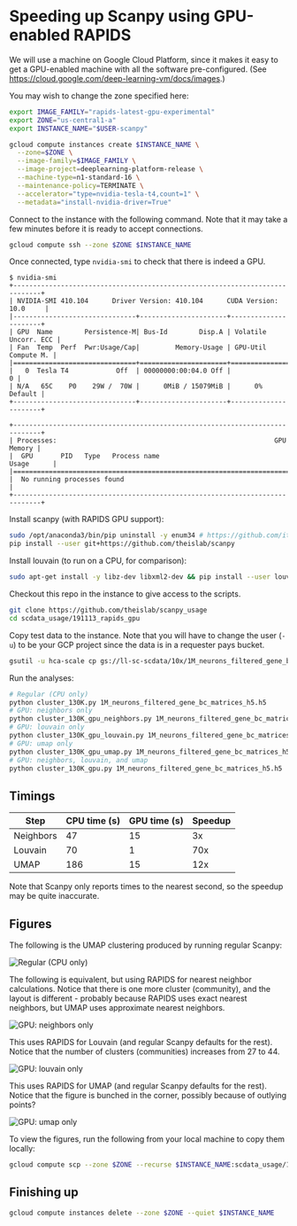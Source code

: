 # Speeding up Scanpy using GPU-enabled RAPIDS

We will use a machine on Google Cloud Platform, since it makes it easy
to get a GPU-enabled machine with all the software pre-configured.
(See https://cloud.google.com/deep-learning-vm/docs/images.)

You may wish to change the zone specified here:

```bash
export IMAGE_FAMILY="rapids-latest-gpu-experimental"
export ZONE="us-central1-a"
export INSTANCE_NAME="$USER-scanpy"

gcloud compute instances create $INSTANCE_NAME \
  --zone=$ZONE \
  --image-family=$IMAGE_FAMILY \
  --image-project=deeplearning-platform-release \
  --machine-type=n1-standard-16 \
  --maintenance-policy=TERMINATE \
  --accelerator="type=nvidia-tesla-t4,count=1" \
  --metadata="install-nvidia-driver=True"
```

Connect to the instance with the following command. Note that it may
take a few minutes before it is ready to accept connections.

```bash
gcloud compute ssh --zone $ZONE $INSTANCE_NAME
```

Once connected, type `nvidia-smi` to check that there is indeed a GPU.

```
$ nvidia-smi
+-----------------------------------------------------------------------------+
| NVIDIA-SMI 410.104      Driver Version: 410.104      CUDA Version: 10.0     |
|-------------------------------+----------------------+----------------------+
| GPU  Name        Persistence-M| Bus-Id        Disp.A | Volatile Uncorr. ECC |
| Fan  Temp  Perf  Pwr:Usage/Cap|         Memory-Usage | GPU-Util  Compute M. |
|===============================+======================+======================|
|   0  Tesla T4            Off  | 00000000:00:04.0 Off |                    0 |
| N/A   65C    P0    29W /  70W |      0MiB / 15079MiB |      0%      Default |
+-------------------------------+----------------------+----------------------+

+-----------------------------------------------------------------------------+
| Processes:                                                       GPU Memory |
|  GPU       PID   Type   Process name                             Usage      |
|=============================================================================|
|  No running processes found                                                 |
+-----------------------------------------------------------------------------+
```

Install scanpy (with RAPIDS GPU support):

```bash
sudo /opt/anaconda3/bin/pip uninstall -y enum34 # https://github.com/iterative/dvc/issues/1995
pip install --user git+https://github.com/theislab/scanpy
```

Install louvain (to run on a CPU, for comparison):

```bash
sudo apt-get install -y libz-dev libxml2-dev && pip install --user louvain # takes a while to install from source
```

Checkout this repo in the instance to give access to the scripts.

```bash
git clone https://github.com/theislab/scanpy_usage
cd scdata_usage/191113_rapids_gpu
```

Copy test data to the instance. Note that you will have to change the user
(`-u`) to be your GCP project since the data is in a requester pays bucket.

```bash
gsutil -u hca-scale cp gs://ll-sc-scdata/10x/1M_neurons_filtered_gene_bc_matrices_h5.h5 1M_neurons_filtered_gene_bc_matrices_h5.h5
```

Run the analyses:

```bash
# Regular (CPU only)
python cluster_130K.py 1M_neurons_filtered_gene_bc_matrices_h5.h5
# GPU: neighbors only
python cluster_130K_gpu_neighbors.py 1M_neurons_filtered_gene_bc_matrices_h5.h5
# GPU: louvain only
python cluster_130K_gpu_louvain.py 1M_neurons_filtered_gene_bc_matrices_h5.h5
# GPU: umap only
python cluster_130K_gpu_umap.py 1M_neurons_filtered_gene_bc_matrices_h5.h5
# GPU: neighbors, louvain, and umap
python cluster_130K_gpu.py 1M_neurons_filtered_gene_bc_matrices_h5.h5
```

## Timings

| Step      | CPU time (s) | GPU time (s) | Speedup |
| --------- | ------------ | ------------ | ------- |
| Neighbors | 47           | 15           | 3x      |
| Louvain   | 70           | 1            | 70x     |
| UMAP      | 186          | 15           | 12x     |

Note that Scanpy only reports times to the nearest second, so the speedup may be quite inaccurate.

## Figures

The following is the UMAP clustering produced by running regular Scanpy:

![Regular (CPU only)](figures/umap_130K.png)

The following is equivalent, but using RAPIDS for nearest neighbor calculations.
Notice that there is one more cluster (community), and the layout is different - probably
because RAPIDS uses exact nearest neighbors, but UMAP uses approximate nearest neighbors.

![GPU: neighbors only](figures/umap_130K_gpu_neighbors.png)

This uses RAPIDS for Louvain (and regular Scanpy defaults for the rest).
Notice that the number of clusters (communities) increases from 27 to 44.

![GPU: louvain only](figures/umap_130K_gpu_louvain.png)

This uses RAPIDS for UMAP (and regular Scanpy defaults for the rest).
Notice that the figure is bunched in the corner, possibly because of outlying points?

![GPU: umap only](figures/umap_130K_gpu_umap.png)

To view the figures, run the following from your local machine to copy
them locally:

```bash
gcloud compute scp --zone $ZONE --recurse $INSTANCE_NAME:scdata_usage/191113_rapids_gpu/figures figures_local
```

## Finishing up

```bash
gcloud compute instances delete --zone $ZONE --quiet $INSTANCE_NAME
```
